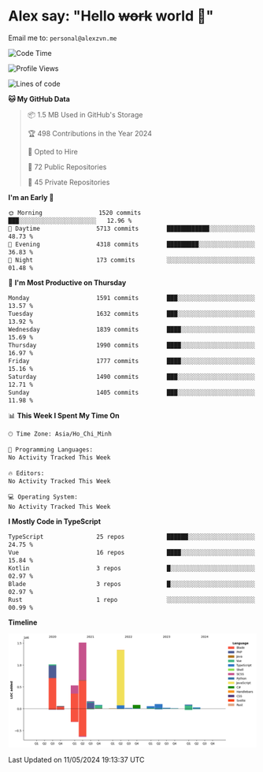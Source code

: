 # Alex say: "Hello ~~work~~ world 🐾"
Email me to: `personal@alexzvn.me`

<!--START_SECTION:waka-->
![Code Time](http://img.shields.io/badge/Code%20Time-1%2C066%20hrs%2055%20mins-blue)

![Profile Views](http://img.shields.io/badge/Profile%20Views-1-blue)

![Lines of code](https://img.shields.io/badge/From%20Hello%20World%20I%27ve%20Written-5.1%20million%20lines%20of%20code-blue)

**🐱 My GitHub Data** 

> 📦 1.5 MB Used in GitHub's Storage 
 > 
> 🏆 498 Contributions in the Year 2024
 > 
> 💼 Opted to Hire
 > 
> 📜 72 Public Repositories 
 > 
> 🔑 45 Private Repositories 
 > 
**I'm an Early 🐤** 

```text
🌞 Morning                1520 commits        ███░░░░░░░░░░░░░░░░░░░░░░   12.96 % 
🌆 Daytime                5713 commits        ████████████░░░░░░░░░░░░░   48.73 % 
🌃 Evening                4318 commits        █████████░░░░░░░░░░░░░░░░   36.83 % 
🌙 Night                  173 commits         ░░░░░░░░░░░░░░░░░░░░░░░░░   01.48 % 
```
📅 **I'm Most Productive on Thursday** 

```text
Monday                   1591 commits        ███░░░░░░░░░░░░░░░░░░░░░░   13.57 % 
Tuesday                  1632 commits        ███░░░░░░░░░░░░░░░░░░░░░░   13.92 % 
Wednesday                1839 commits        ████░░░░░░░░░░░░░░░░░░░░░   15.69 % 
Thursday                 1990 commits        ████░░░░░░░░░░░░░░░░░░░░░   16.97 % 
Friday                   1777 commits        ████░░░░░░░░░░░░░░░░░░░░░   15.16 % 
Saturday                 1490 commits        ███░░░░░░░░░░░░░░░░░░░░░░   12.71 % 
Sunday                   1405 commits        ███░░░░░░░░░░░░░░░░░░░░░░   11.98 % 
```


📊 **This Week I Spent My Time On** 

```text
🕑︎ Time Zone: Asia/Ho_Chi_Minh

💬 Programming Languages: 
No Activity Tracked This Week

🔥 Editors: 
No Activity Tracked This Week

💻 Operating System: 
No Activity Tracked This Week
```

**I Mostly Code in TypeScript** 

```text
TypeScript               25 repos            ██████░░░░░░░░░░░░░░░░░░░   24.75 % 
Vue                      16 repos            ████░░░░░░░░░░░░░░░░░░░░░   15.84 % 
Kotlin                   3 repos             █░░░░░░░░░░░░░░░░░░░░░░░░   02.97 % 
Blade                    3 repos             █░░░░░░░░░░░░░░░░░░░░░░░░   02.97 % 
Rust                     1 repo              ░░░░░░░░░░░░░░░░░░░░░░░░░   00.99 % 
```



**Timeline**

![Lines of Code chart](https://raw.githubusercontent.com/alexzvn/alexzvn/main/assets/bar_graph.png)


 Last Updated on 11/05/2024 19:13:37 UTC
<!--END_SECTION:waka-->
